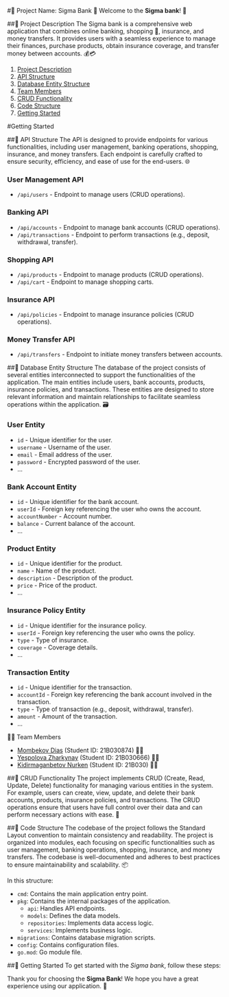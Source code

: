 #🌟 Project Name: Sigma Bank 🚀
Welcome to the **Sigma bank**! 🎉

##📝 Project Description
The Sigma bank is a comprehensive web application that combines online banking, shopping 🛒, insurance, and money transfers. It provides users with a seamless experience to manage their finances, purchase products, obtain insurance coverage, and transfer money between accounts. 💰💳

1. [Project Description](#project-description)
2. [API Structure](#api-structure)
3. [Database Entity Structure](#database-entity-structure)
4. [Team Members](#team-members)
5. [CRUD Functionality](#crud-functionality)
6. [Code Structure](#code-structure)
7. [Getting Started](#getting-started)

#Getting Started

##🚀 API Structure
The API is designed to provide endpoints for various functionalities, including user management, banking operations, shopping, insurance, and money transfers. Each endpoint is carefully crafted to ensure security, efficiency, and ease of use for the end-users. 🌐

### User Management API

- `/api/users` - Endpoint to manage users (CRUD operations).

### Banking API

- `/api/accounts` - Endpoint to manage bank accounts (CRUD operations).
- `/api/transactions` - Endpoint to perform transactions (e.g., deposit, withdrawal, transfer).

### Shopping API

- `/api/products` - Endpoint to manage products (CRUD operations).
- `/api/cart` - Endpoint to manage shopping carts.

### Insurance API

- `/api/policies` - Endpoint to manage insurance policies (CRUD operations).

### Money Transfer API

- `/api/transfers` - Endpoint to initiate money transfers between accounts.

##🏦 Database Entity Structure
The database of the project consists of several entities interconnected to support the functionalities of the application. The main entities include users, bank accounts, products, insurance policies, and transactions. These entities are designed to store relevant information and maintain relationships to facilitate seamless operations within the application. 🗃️

### User Entity

- `id` - Unique identifier for the user.
- `username` - Username of the user.
- `email` - Email address of the user.
- `password` - Encrypted password of the user.
- ...

### Bank Account Entity

- `id` - Unique identifier for the bank account.
- `userId` - Foreign key referencing the user who owns the account.
- `accountNumber` - Account number.
- `balance` - Current balance of the account.
- ...

### Product Entity

- `id` - Unique identifier for the product.
- `name` - Name of the product.
- `description` - Description of the product.
- `price` - Price of the product.
- ...

### Insurance Policy Entity

- `id` - Unique identifier for the insurance policy.
- `userId` - Foreign key referencing the user who owns the policy.
- `type` - Type of insurance.
- `coverage` - Coverage details.
- ...

### Transaction Entity

- `id` - Unique identifier for the transaction.
- `accountId` - Foreign key referencing the bank account involved in the transaction.
- `type` - Type of transaction (e.g., deposit, withdrawal, transfer).
- `amount` - Amount of the transaction.
- ...

👨‍💻 Team Members
- [Mombekov Dias](https://github.com/Dias21B030874) (Student ID: 21B030874) 🧑‍💼
- [Yespolova Zharkynay](https://github.com/Dias21B030874) (Student ID: 21B030666) 👩‍💼
- [Kidirmaganbetov Nurken](https://github.com/Dias21B030874) (Student ID: 21B030) 🧑‍💻

##🔨 CRUD Functionality
The project implements CRUD (Create, Read, Update, Delete) functionality for managing various entities in the system. For example, users can create, view, update, and delete their bank accounts, products, insurance policies, and transactions. The CRUD operations ensure that users have full control over their data and can perform necessary actions with ease. 🔄

##📁 Code Structure
The codebase of the project follows the Standard Layout convention to maintain consistency and readability. The project is organized into modules, each focusing on specific functionalities such as user management, banking operations, shopping, insurance, and money transfers. The codebase is well-documented and adheres to best practices to ensure maintainability and scalability. 📦

In this structure:

- `cmd`: Contains the main application entry point.
- `pkg`: Contains the internal packages of the application.
  - `api`: Handles API endpoints.
  - `models`: Defines the data models.
  - `repositories`: Implements data access logic.
  - `services`: Implements business logic.
- `migrations`: Contains database migration scripts.
- `config`: Contains configuration files.
- `go.mod`: Go module file.


##🚀 Getting Started
To get started with the *Sigma bank*, follow these steps:

Thank you for choosing the **Sigma Bank**! We hope you have a great experience using our application. 🌟
